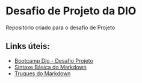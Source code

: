 # Desafio de Projeto da DIO
Repositório criado para o desafio de Projeto

## Links úteis:
- [Bootcamp Dio - Desafio Projeto](https://web.dio.me/lab/criando-seu-primeiro-repositorio-no-github-para-compartilhar-seu-progresso/learning/e714fb1c-4990-4c47-99a5-d97703e40b4d)
- [Sintaxe Básica do Markdown](https://www.markdownguide.org/basic-syntax/)
- [Truques do Markdown](https://www.markdownguide.org/cheat-sheet/)

